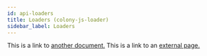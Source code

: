 ```yaml
---
id: api-loaders
title: Loaders (colony-js-loader)
sidebar_label: Loaders
---
```


This is a link to [another document.](doc3.md)
This is a link to an [external page.](http://www.example.com)
